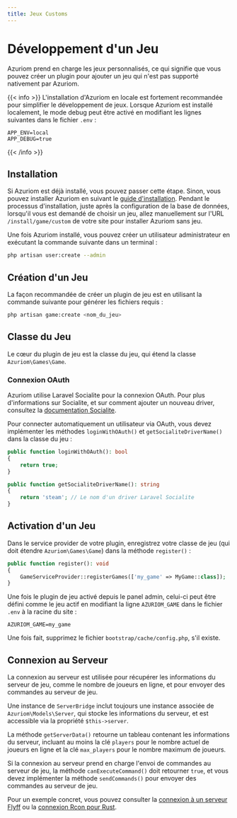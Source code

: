 ```yaml
---
title: Jeux Customs
---
```


# Développement d'un Jeu

Azuriom prend en charge les jeux personnalisés, ce qui signifie que vous pouvez
créer un plugin pour ajouter un jeu qui n'est pas supporté nativement par Azuriom.

{{< info >}}
L'installation d'Azuriom en locale est fortement recommandée pour simplifier le développement de jeux.
Lorsque Azuriom est installé localement, le mode debug peut être activé en modifiant les lignes suivantes dans
le fichier `.env` :
```env
APP_ENV=local
APP_DEBUG=true
```
{{< /info >}}

## Installation

Si Azuriom est déjà installé, vous pouvez passer cette étape.
Sinon, vous pouvez installer Azuriom en suivant le [guide d'installation](installation).
Pendant le processus d'installation, juste après la configuration de la base de données,
lorsqu'il vous est demandé de choisir un jeu, allez manuellement sur l'URL `/install/game/custom` de votre site
pour installer Azuriom sans jeu.

Une fois Azuriom installé, vous pouvez créer un utilisateur administrateur en
exécutant la commande suivante dans un terminal :
```sh
php artisan user:create --admin
```

## Création d'un Jeu

La façon recommandée de créer un plugin de jeu est en utilisant la commande suivante pour générer les fichiers requis :
```sh
php artisan game:create <nom_du_jeu>
```

## Classe du Jeu

Le cœur du plugin de jeu est la classe du jeu, qui étend la classe `Azuriom\Games\Game`.

### Connexion OAuth

Azuriom utilise Laravel Socialite pour la connexion OAuth. Pour plus d'informations sur Socialite,
et sur comment ajouter un nouveau driver, consultez la [documentation Socialite](https://laravel.com/docs/socialite).

Pour connecter automatiquement un utilisateur via OAuth, vous devez implémenter les
méthodes `loginWithOAuth()` et `getSocialiteDriverName()` dans la classe du jeu :
```php
public function loginWithOAuth(): bool
{
    return true;
}

public function getSocialiteDriverName(): string
{
    return 'steam'; // Le nom d'un driver Laravel Socialite
}
```

## Activation d'un Jeu

Dans le service provider de votre plugin, enregistrez votre classe de jeu
(qui doit étendre `Azuriom\Games\Game`) dans la méthode `register()` :
```php
public function register(): void
{
    GameServiceProvider::registerGames(['my_game' => MyGame::class]);
}
```

Une fois le plugin de jeu activé depuis le panel admin, celui-ci peut être défini
comme le jeu actif en modifiant la ligne `AZURIOM_GAME` dans le fichier `.env` à la racine du site :
```env
AZURIOM_GAME=my_game
```
Une fois fait, supprimez le fichier `bootstrap/cache/config.php`, s'il existe.

## Connexion au Serveur

La connexion au serveur est utilisée pour récupérer les informations du serveur de jeu,
comme le nombre de joueurs en ligne, et pour envoyer des commandes au serveur de jeu.

Une instance de `ServerBridge` inclut toujours une instance associée de `Azuriom\Models\Server`,
qui stocke les informations du serveur, et est accessible via la propriété `$this->server`.

La méthode `getServerData()` retourne un tableau contenant les informations du serveur,
incluant au moins la clé `players` pour le nombre actuel de joueurs en ligne
et la clé `max_players` pour le nombre maximum de joueurs.

Si la connexion au serveur prend en charge l'envoi de commandes au serveur de jeu,
la méthode `canExecuteCommand()` doit retourner `true`, et vous devez implémenter
la méthode `sendCommands()` pour envoyer des commandes au serveur de jeu.

Pour un exemple concret, vous pouvez consulter la [connexion à un serveur Flyff](https://github.com/AzuriomCommunity/Game-Flyff/blob/master/src/Games/FlyffServerBridge.php)
ou la [connexion Rcon pour Rust](https://github.com/Azuriom/Azuriom/blob/master/app/Games/Steam/Servers/RustRcon.php).

